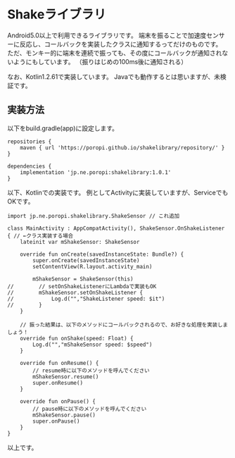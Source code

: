 # Shakeライブラリ

Android5.0以上で利用できるライブラリです。
端末を振ることで加速度センサーに反応し、コールバックを実装したクラスに通知するってだけのものです。
ただ、モンキー的に端末を連続で振っても、その度にコールバックが通知されないようにもしています。
（振りはじめの100ms後に通知される）

なお、Kotlin1.2.61で実装しています。
Javaでも動作するとは思いますが、未検証です。

## 実装方法
以下をbuild.gradle(app)に設定します。
```
repositories {
    maven { url 'https://poropi.github.io/shakelibrary/repository/' }
}

dependencies {
    implementation 'jp.ne.poropi:shakelibrary:1.0.1'
}
```

以下、Kotlinでの実装です。
例としてActivityに実装していますが、ServiceでもOKです。

```
import jp.ne.poropi.shakelibrary.ShakeSensor // これ追加

class MainActivity : AppCompatActivity(), ShakeSensor.OnShakeListener { // ←クラス実装する場合
    lateinit var mShakeSensor: ShakeSensor
    
    override fun onCreate(savedInstanceState: Bundle?) {
        super.onCreate(savedInstanceState)
        setContentView(R.layout.activity_main)

        mShakeSensor = ShakeSensor(this)
//        // setOnShakeListenerにLambdaで実装もOK
//        mShakeSensor.setOnShakeListener {
//            Log.d("","ShakeListener speed: $it")
//        }
    }

    // 振った結果は、以下のメソッドにコールバックされるので、お好きな処理を実装しましょう！
    override fun onShake(speed: Float) {
        Log.d("","mShakeSensor speed: $speed")
    }

    override fun onResume() {
        // resume時に以下のメソッドを呼んでください
        mShakeSensor.resume()
        super.onResume()
    }

    override fun onPause() {
        // pause時に以下のメソッドを呼んでください
        mShakeSensor.pause()
        super.onPause()
    }
}

```

以上です。
